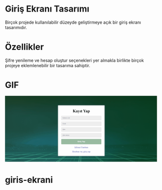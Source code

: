 # Giriş Ekranı Tasarımı
Birçok projede kullanılabilir düzeyde geliştirmeye açık bir giriş ekranı tasarımıdır.

# Özellikler
Şifre yenileme ve hesap oluştur seçenekleri yer almakla birlikte birçok projeye eklemlenebilir bir tasarıma sahiptir.

# GIF

![](login.gif)


# giris-ekrani
